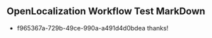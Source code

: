 ## OpenLocalization Workflow Test MarkDown
* f965367a-729b-49ce-990a-a491d4d0bdea thanks!

<!--HONumber=Aug16_HO3-->


